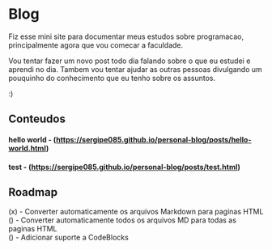 # Blog

Fiz esse mini site para documentar meus estudos sobre programacao, principalmente agora que vou comecar a faculdade.

Vou tentar fazer um novo post todo dia falando sobre o que eu estudei e aprendi no dia. Tambem vou tentar ajudar as outras pessoas divulgando um pouquinho do conhecimento que eu tenho sobre os assuntos.

:)

## Conteudos

#### hello world - (https://sergipe085.github.io/personal-blog/posts/hello-world.html) <br/>
#### test - (https://sergipe085.github.io/personal-blog/posts/test.html) <br/>

## Roadmap

(x) - Converter automaticamente os arquivos Markdown para paginas HTML <br/>
() - Converter automaticamente todos os arquivos MD para todas as paginas HTML <br/>
() - Adicionar suporte a CodeBlocks <br/>
